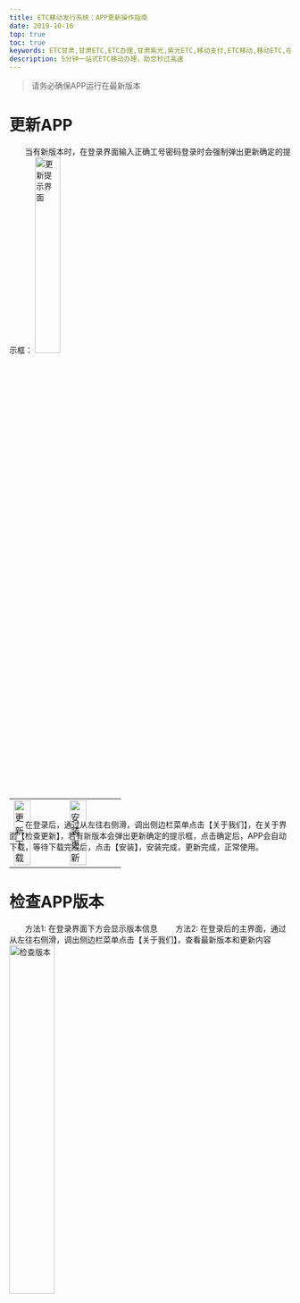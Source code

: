 ```yaml
---
title: ETC移动发行系统：APP更新操作指南 
date: 2019-10-16
top: true
toc: true
keywords: ETC甘肃,甘肃ETC,ETC办理,甘肃紫光,紫光ETC,移动支付,ETC移动,移动ETC,在线充值,ETC办理,卡片办理,OBU办理,OBU激活,ETC手持终端,甘肃ETC办理,甘肃ETC发行,移动发行终端,ETC移动发行系统
description: 5分钟一站式ETC移动办理，助您秒过高速
---
```

> 请务必确保APP运行在最新版本

# 更新APP
&emsp;&emsp;当有新版本时，在登录界面输入正确工号密码登录时会强制弹出更新确定的提示框：
<img src="/pub-images/news-images/ETCappUPdate/appUp1.png" width="30%" alt="更新提示界面"/> 

&emsp;&emsp;在登录后，通过从左往右侧滑，调出侧边栏菜单点击【关于我们】，在关于界面【检查更新】，若有新版本会弹出更新确定的提示框，点击确定后，APP会自动下载，等待下载完成后，点击【安装】，安装完成，更新完成，正常使用。
<table style = "margin-top:-110px"> 
  <tr>
      <td><img src="/pub-images/news-images/ETCappUPdate/appUp2.png" width="60%" alt="更新下载"/></td>
      <td><img src="/pub-images/news-images/ETCappUPdate/appUp3.png" width="60%" alt="安装更新"/></td>
  </tr>
</table> 

# 检查APP版本
&emsp;&emsp;方法1: 在登录界面下方会显示版本信息
&emsp;&emsp;方法2: 在登录后的主界面，通过从左往右侧滑，调出侧边栏菜单点击【关于我们】，查看最新版本和更新内容
<img src="/pub-images/news-images/ETCappUPdate/appUp4.png" width="40%" alt="检查版本"/>

